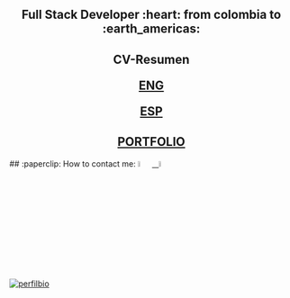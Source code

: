  

<h2 align="center">
Full Stack Developer :heart: from colombia to :earth_americas:
</h2>
<h2 align="center">
CV-Resumen
 
 [ENG](https://github.com/JOSY12/JOSY12/files/13461452/engResume.cv-JOSMER.BERTEL.CALLE.pdf)

 [ESP](https://github.com/JOSY12/JOSY12/files/13461458/espResume.cv-JOSMER.BERTEL.CALLE.pdf)
 <h2 align="center">
<a href="https://josmerweb.netlify.app/" target="_blank">PORTFOLIO</a>
 
</h2>
 ## :paperclip: How to contact me:
<span  >
<a href="https://www.linkedin.com/in/josmer-bertel-calle-12569a236/" ><img width="5%" src="https://github.com/WanCirone/wancirone/blob/main/logos/linkedin-icon.png"> &nbsp;
<a href="mailto:josmer1997@hotmail.es" ><img width="5%" src="https://github.com/WanCirone/wancirone/blob/main/logos/gmail-icon%20green.png">
 

</span>
</h2>

![perfilbio](https://user-images.githubusercontent.com/66582514/201793056-885004c5-4a89-422a-b14b-5102e3389df9.png)
<h2 align="center">

</h2>


 


 <!--
<h2 align="center">
proyects📋📌💻
</h2>

<p  align="center"> 
 <a  href="https://ticktacktask.vercel.app/login" target="_blank">
  <img height="400px" src="https://josmerweb.netlify.app/logo-color.png"
       alt="MDN logo" />
 
  <a   href="https://github.com/JOSY12/SimpleBoostrap" target="_blank">
  <img   height="400px" src="https://user-images.githubusercontent.com/66582514/202477893-dcd22ba8-b322-4e25-824b-096bf81559ef.png"
       alt="boostraplogo"/>
 
 <a   href="https://retrotienda.vercel.app/" target="_blank">
  <img   height="400px" src="https://github.com/JOSY12/Ecomerse/blob/main/cliente/src/logos/logo-color.png?raw=true"
       alt="retrikigi"/>
 </p>  -->
